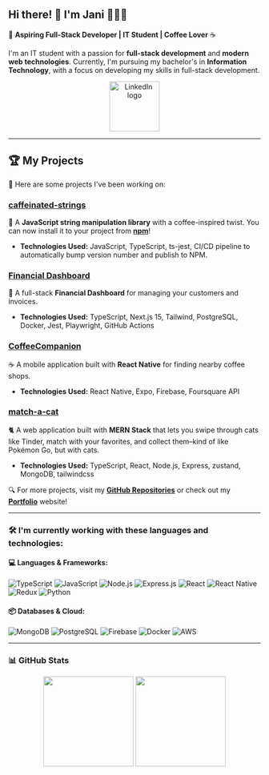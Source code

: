 ## Hi there! 👋 I'm Jani 👨🏻‍💻

🚀 **Aspiring Full-Stack Developer | IT Student | Coffee Lover** ☕

I'm an IT student with a passion for **full-stack development** and **modern web technologies**. Currently, I'm pursuing my bachelor's in **Information Technology**, with a focus on developing my skills in full-stack development.

<div align="center">
  <a href="https://www.linkedin.com/in/jani-h%C3%A4nninen-66909319b/" target="_blank">
    <img alt="LinkedIn logo" width="100px" title="Let's connect!" src="https://cdn.jsdelivr.net/gh/devicons/devicon@latest/icons/linkedin/linkedin-original-wordmark.svg">
  </a>
</div>

---

## 🏆 **My Projects**  

🚧 Here are some projects I've been working on:

### [caffeinated-strings](https://github.com/pr0fix/caffeinated-strings)  
🧵 A **JavaScript string manipulation library** with a coffee-inspired twist. You can now install it to your project from [**npm**](https://www.npmjs.com/package/caffeinated-strings)!
- **Technologies Used:** JavaScript, TypeScript, ts-jest, CI/CD pipeline to automatically bump version number and publish to NPM.

### [Financial Dashboard](https://github.com/pr0fix/financial-dashboard)  
💸 A full-stack **Financial Dashboard** for managing your customers and invoices.
- **Technologies Used:** TypeScript, Next.js 15, Tailwind, PostgreSQL, Docker, Jest, Playwright, GitHub Actions

### [CoffeeCompanion](https://github.com/pr0fix/CoffeeCompanion)
☕ A mobile application built with **React Native** for finding nearby coffee shops.  
- **Technologies Used:** React Native, Expo, Firebase, Foursquare API

### [match-a-cat](https://github.com/pr0fix/match-a-cat)
🐈 A web application built with **MERN Stack** that lets you swipe through cats like Tinder, match with your favorites, and collect them–kind of like Pokémon Go, but with cats.
- **Technologies Used:** TypeScript, React, Node.js, Express, zustand, MongoDB, tailwindcss

🔍 For more projects, visit my **[GitHub Repositories](https://github.com/pr0fix?tab=repositories)** or check out my **[Portfolio](https://pr0fix.github.io/)** website!

---

### 🛠 **I'm currently working with these languages and technologies:**  

#### **💻 Languages & Frameworks:**  
![TypeScript](https://img.shields.io/badge/TypeScript-007ACC?style=for-the-badge&logo=typescript&logoColor=white)
![JavaScript](https://img.shields.io/badge/JavaScript-F7DF1E?style=for-the-badge&logo=javascript&logoColor=black)
![Node.js](https://img.shields.io/badge/node.js-339933?style=for-the-badge&logo=Node.js&logoColor=white)
![Express.js](https://img.shields.io/badge/express.js-000000?style=for-the-badge&logo=express&logoColor=white)
![React](https://img.shields.io/badge/react-%2320232a.svg?style=for-the-badge&logo=react&logoColor=%2361DAFB)
![React Native](https://img.shields.io/badge/react_native-%2320232a.svg?style=for-the-badge&logo=react&logoColor=%2361DAFB)
![Redux](https://img.shields.io/badge/redux-764ABC?style=for-the-badge&logo=redux&logoColor=white)
![Python](https://img.shields.io/badge/Python-3776AB?style=for-the-badge&logo=python&logoColor=white)  

#### **📦 Databases & Cloud:**  
![MongoDB](https://img.shields.io/badge/MongoDB-4EA94B?style=for-the-badge&logo=mongodb&logoColor=white)
![PostgreSQL](https://img.shields.io/badge/PostgreSQL-316192?style=for-the-badge&logo=postgresql&logoColor=white)
![Firebase](https://img.shields.io/badge/firebase-ffca28?style=for-the-badge&logo=firebase&logoColor=black)
![Docker](https://img.shields.io/badge/Docker-2496ED?style=for-the-badge&logo=docker&logoColor=white)
![AWS](https://img.shields.io/badge/AWS-232F3E?style=for-the-badge&logo=amazonwebservices&logoColor=)

---

### 📊 **GitHub Stats**  

<div align="center">
  <img height="180em" src="https://github-readme-stats.vercel.app/api?username=pr0fix&show_icons=true&theme=catppuccin_mocha" />
  <img height="180em" src="https://github-readme-stats.vercel.app/api/top-langs/?username=pr0fix&layout=compact&theme=catppuccin_mocha&langs_count=8" />
</div>
